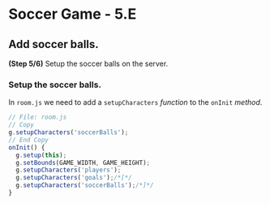 # Soccer Game - 5.E

## Add soccer balls.

**(Step 5/6)** Setup the soccer balls on the server.

### Setup the soccer balls.

In `room.js` we need to add a `setupCharacters` _function_ to the `onInit` _method_.

```javascript
// File: room.js
// Copy
g.setupCharacters('soccerBalls');
// End Copy
onInit() {
  g.setup(this);
  g.setBounds(GAME_WIDTH, GAME_HEIGHT);
  g.setupCharacters('players');
  g.setupCharacters('goals');/*[*/
  g.setupCharacters('soccerBalls');/*]*/
}
```
